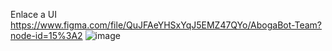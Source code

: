 Enlace a UI
https://www.figma.com/file/QuJFAeYHSxYqJ5EMZ47QYo/AbogaBot-Team?node-id=15%3A2
![image](https://user-images.githubusercontent.com/44949876/160748782-b6305137-efc6-40d2-b614-f1cbbbf76fa4.png)
